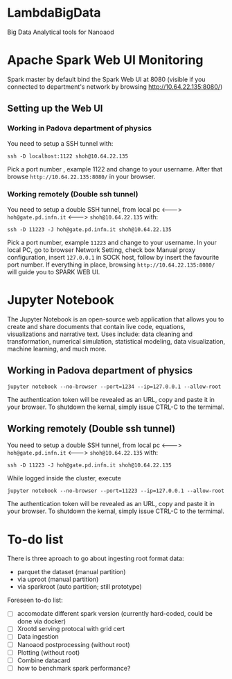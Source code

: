 # LambdaBigData
Big Data Analytical tools for Nanoaod



# Apache Spark Web UI Monitoring

Spark master by default bind the Spark Web UI at 8080 (visible if you connected to department's network by browsing http://10.64.22.135:8080/)

## Setting up the Web UI

### Working in Padova department of physics

You need to setup a SSH tunnel with:

```
ssh -D localhost:1122 shoh@10.64.22.135
```

Pick a port number , example 1122 and change to your username. After that browse ```http://10.64.22.135:8080/``` in your browser.

### Working remotely (Double ssh tunnel)

You need to setup a double SSH tunnel, from local pc <---> ```hoh@gate.pd.infn.it``` <---> ```shoh@10.64.22.135``` with:

```
ssh -D 11223 -J hoh@gate.pd.infn.it shoh@10.64.22.135
```

Pick a port number, example ```11223``` and change to	your username. In your local PC, go to browser Network Setting, check box Manual proxy configuration, insert ```127.0.0.1``` in SOCK host, follow by insert the favourite port number. If everything in place, browsing ```http://10.64.22.135:8080/``` will guide you to SPARK WEB UI.

# Jupyter Notebook

The Jupyter Notebook is an open-source web application that allows you to create and share documents that contain live code, equations, visualizations and narrative text. Uses include: data cleaning and transformation, numerical simulation, statistical modeling, data visualization, machine learning, and much more.

## Working in Padova department of physics

```
jupyter notebook --no-browser --port=1234 --ip=127.0.0.1 --allow-root
```

The authentication token will be revealed as an URL, copy and paste it in your browser. To shutdown the kernal, simply issue CTRL-C to the termimal.

## Working remotely (Double ssh tunnel)

You need to setup a double SSH tunnel, from local pc <---> ```hoh@gate.pd.infn.it``` <---> ```shoh@10.64.22.135``` with:

```
ssh -D 11223 -J hoh@gate.pd.infn.it shoh@10.64.22.135
```

While logged inside the cluster, execute

```
jupyter notebook --no-browser --port=11223 --ip=127.0.0.1 --allow-root
```

The authentication token will be revealed as an	URL, copy and paste it in your browser. To shutdown the	kernal,	simply issue CTRL-C to the termimal.

# To-do list

There is three aproach to go about ingesting root format data:
  - parquet the dataset (manual partition)
  - via uproot (manual partition)
  - via sparkroot (auto partition; still prototype)

Foreseen to-do list:
 - [ ] accomodate different spark version (currently hard-coded, could be done via docker)
 - [ ] Xrootd serving protocal with grid cert
 - [ ] Data ingestion
 - [ ] Nanoaod postprocessing (without root)
 - [ ] Plotting (without root)
 - [ ] Combine datacard
 - [ ] how to benchmark spark performance?
